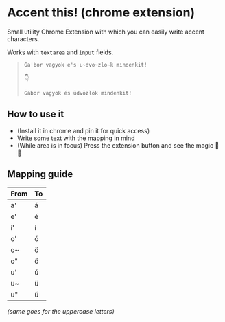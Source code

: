 # Accent this! (chrome extension)

Small utility Chrome Extension with which you can easily write accent characters.

Works with `textarea` and `input` fields.

> ```
> Ga'bor vagyok e's u~dvo~zlo~k mindenkit!
> ```
> 
> 👇
> 
> ```
> Gábor vagyok és üdvözlök mindenkit!
> ```


## How to use it

- (Install it in chrome and pin it for quick access)
- Write some text with the mapping in mind
- (While area is in focus) Press the extension button and see the magic 🧙 🤭

## Mapping guide

| **From** | **To** |
|----------|--------|
| a'       | á      |
| e'       | é      |
| i'       | í      |
| o'       | ó      |
| o~       | ö      |
| o"       | ő      |
| u'       | ú      |
| u~       | ü      |
| u"       | ű      |

*(same goes for the uppercase letters)*
